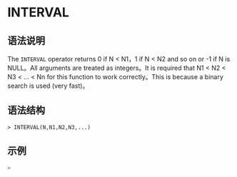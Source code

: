 # **INTERVAL**

## **语法说明**

The `INTERVAL` operator returns 0 if N < N1，1 if N < N2 and so on or -1 if N is NULL。All arguments are treated as integers。It is required that N1 < N2 < N3 < ... < Nn for this function to work correctly。This is because a binary search is used (very fast)。

## **语法结构**

```
> INTERVAL(N,N1,N2,N3,...)
```

## **示例**

```sql
>
```
